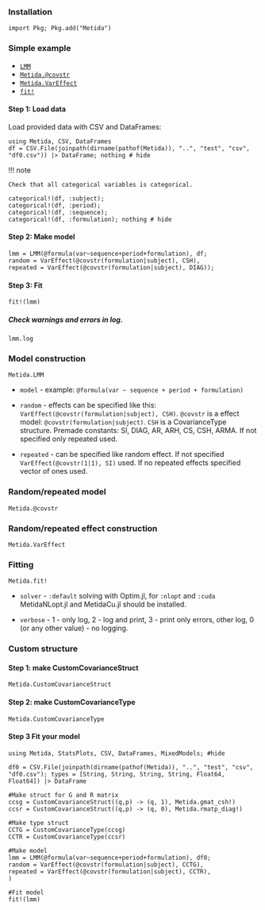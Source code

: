### Installation

```
import Pkg; Pkg.add("Metida")
```

### Simple example

* [`LMM`](@ref)
* [`Metida.@covstr`](@ref)
* [`Metida.VarEffect`](@ref)
* [`fit!`](@ref)

#### Step 1: Load data

Load provided data with CSV and DataFrames:

```@example lmmexample
using Metida, CSV, DataFrames
df = CSV.File(joinpath(dirname(pathof(Metida)), "..", "test", "csv", "df0.csv")) |> DataFrame; nothing # hide
```

!!! note

    Check that all categorical variables is categorical.


```@example lmmexample
categorical!(df, :subject);
categorical!(df, :period);
categorical!(df, :sequence);
categorical!(df, :formulation); nothing # hide
```

#### Step 2: Make model

```@example lmmexample
lmm = LMM(@formula(var~sequence+period+formulation), df;
random = VarEffect(@covstr(formulation|subject), CSH),
repeated = VarEffect(@covstr(formulation|subject), DIAG));
```

#### Step 3: Fit

```@example lmmexample
fit!(lmm)
```

##### Check warnings and errors in log.

```@example lmmexample
lmm.log
```

### Model construction

```@docs
Metida.LMM
```

* `model` - example: `@formula(var ~ sequence + period + formulation)`

* `random` - effects can be specified like this: `VarEffect(@covstr(formulation|subject), CSH)`. `@covstr` is a effect model: `@covstr(formulation|subject)`. `CSH` is a  CovarianceType structure. Premade constants: SI, DIAG, AR, ARH, CS, CSH, ARMA. If not specified only repeated used.

* `repeated` - can be specified like random effect. If not specified `VarEffect(@covstr(1|1), SI)` used. If no repeated effects specified vector of ones used.

### Random/repeated model

```@docs
Metida.@covstr
```

### Random/repeated effect construction

```@docs
Metida.VarEffect
```

### Fitting

```@docs
Metida.fit!
```

* `solver` - `:default` solving with Optim.jl, for `:nlopt` and `:cuda` MetidaNLopt.jl and MetidaCu.jl should be installed.

* `verbose` - 1 - only log,  2 - log and print,  3 - print only errors, other log, 0 (or any other value) - no logging.

### Custom structure

#### Step 1: make CustomCovarianceStruct

```@docs
Metida.CustomCovarianceStruct
```

#### Step 2: make CustomCovarianceType

```@docs
Metida.CustomCovarianceType
```

#### Step 3 Fit your model

```@example lmmexample
using Metida, StatsPlots, CSV, DataFrames, MixedModels; #hide

df0 = CSV.File(joinpath(dirname(pathof(Metida)), "..", "test", "csv",  "df0.csv"); types = [String, String, String, String, Float64, Float64]) |> DataFrame

#Make struct for G and R matrix
ccsg = CustomCovarianceStruct((q,p) -> (q, 1), Metida.gmat_csh!)
ccsr = CustomCovarianceStruct((q,p) -> (q, 0), Metida.rmatp_diag!)

#Make type struct
CCTG = CustomCovarianceType(ccsg)
CCTR = CustomCovarianceType(ccsr)

#Make model
lmm = LMM(@formula(var~sequence+period+formulation), df0;
random = VarEffect(@covstr(formulation|subject), CCTG),
repeated = VarEffect(@covstr(formulation|subject), CCTR),
)

#Fit model
fit!(lmm)
```
